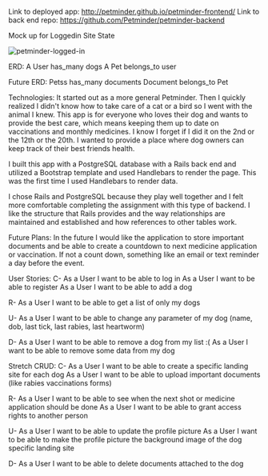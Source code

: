 Link to deployed app: http://petminder.github.io/petminder-frontend/
Link to back end repo: https://github.com/Petminder/petminder-backend

Mock up for Loggedin Site State

![petminder-logged-in](https://cloud.githubusercontent.com/assets/12531471/11940915/b87b3eaa-a7f9-11e5-9e0d-b4fef25986be.png)


ERD:
A User has_many dogs
A Pet belongs_to user

Future ERD:
Petss has_many documents
Document belongs_to Pet


Technologies:
It started out as a more general Petminder.  Then I quickly realized I didn't know how to take care of a cat or a bird so I went with the animal I knew.  This app is for everyone who loves their dog and wants to provide the best care, which means keeping them up to date on vaccinations and monthly medicines.  I know I forget if I did it on the 2nd or the 12th or the 20th.  I wanted to provide a place where dog owners can keep track of their best friends health.

I built this app with a PostgreSQL database with a Rails back end and utilized a Bootstrap template and used Handlebars to render the page.  This was the first time I used Handlebars to render data.

I chose Rails and PostgreSQL because they play well together and I felt more comfortable completing the assignment with this type of backend.  I like the structure that Rails provides and the way relationships are maintained and established and how references to other tables work.


Future Plans:
In the future I would like the application to store important documents and be able to create a countdown to next medicine application or vaccination.  If not a count down, something like an email or text reminder a day before the event.


User Stories:
C-
As a User I want to be able to log in
As a User I want to be able to register
As a User I want to be able to add a dog

R-
As a User I want to be able to get a list of only my dogs

U-
As a User I want to be able to change any parameter of my dog (name, dob, last tick, last rabies, last heartworm)

D-
As a User I want to be able to remove a dog from my list :(
As a User I want to be able to remove some data from my dog


Stretch CRUD:
C-
As a User I want to be able to create a specific landing site for each dog
As a User I want to be able to upload important documents (like rabies vaccinations forms)

R-
As a User I want to be able to see when the next shot or medicine application should be done
As a User I want to be able to grant access rights to another person

U-
As a User I want to be able to update the profile picture
As a User I want to be able to make the profile picture the background image of the dog specific landing site

D-
As a User I want to be able to delete documents attached to the dog
